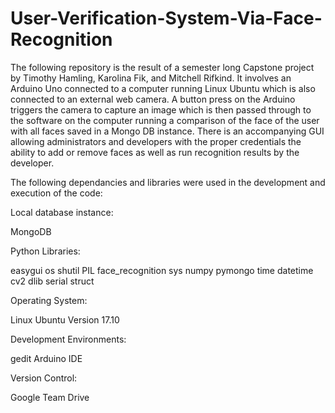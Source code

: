 # User-Verification-System-Via-Face-Recognition

The following repository is the result of a semester long Capstone project by
Timothy Hamling, Karolina Fik, and Mitchell Rifkind. It involves an Arduino Uno
connected to a computer running Linux Ubuntu which is also connected to an
external web camera. A button press on the Arduino triggers the camera to
capture an image which is then passed through to the software on the computer
running a comparison of the face of the user with all faces saved in a Mongo DB
instance. There is an accompanying GUI allowing administrators and developers
with the proper credentials the ability to add or remove faces as well as run
recognition results by the developer.

The following dependancies and libraries were used in the development and
execution of the code:

Local database instance:

MongoDB

Python Libraries:

easygui
os
shutil
PIL
face_recognition
sys
numpy
pymongo
time
datetime
cv2
dlib
serial
struct

Operating System:

Linux Ubuntu Version 17.10

Development Environments:

gedit
Arduino IDE

Version Control:

Google Team Drive
